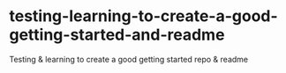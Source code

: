 # testing-learning-to-create-a-good-getting-started-and-readme
Testing &amp; learning to create a good getting started repo &amp; readme
